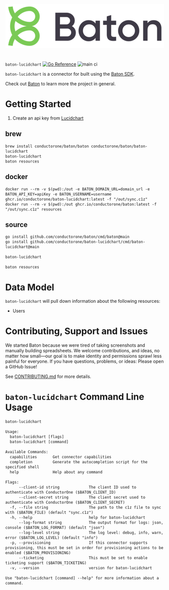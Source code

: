 ![Baton Logo](./baton-logo.png)

#

`baton-lucidchart` [![Go Reference](https://pkg.go.dev/badge/github.com/conductorone/baton-lucidchart.svg)](https://pkg.go.dev/github.com/conductorone/baton-lucidchart) ![main ci](https://github.com/conductorone/baton-lucidchart/actions/workflows/main.yaml/badge.svg)

`baton-lucidchart` is a connector for built using the [Baton SDK](https://github.com/conductorone/baton-sdk).

Check out [Baton](https://github.com/conductorone/baton) to learn more the project in general.

# Getting Started

1. Create an api key from [Lucidchart](https://lucid.readme.io/reference/creating-a-key)


## brew

```
brew install conductorone/baton/baton conductorone/baton/baton-lucidchart
baton-lucidchart
baton resources
```

## docker

```
docker run --rm -v $(pwd):/out -e BATON_DOMAIN_URL=domain_url -e BATON_API_KEY=apiKey -e BATON_USERNAME=username ghcr.io/conductorone/baton-lucidchart:latest -f "/out/sync.c1z"
docker run --rm -v $(pwd):/out ghcr.io/conductorone/baton:latest -f "/out/sync.c1z" resources
```

## source

```
go install github.com/conductorone/baton/cmd/baton@main
go install github.com/conductorone/baton-lucidchart/cmd/baton-lucidchart@main

baton-lucidchart

baton resources
```

# Data Model

`baton-lucidchart` will pull down information about the following resources:

- Users

# Contributing, Support and Issues

We started Baton because we were tired of taking screenshots and manually
building spreadsheets. We welcome contributions, and ideas, no matter how
small&mdash;our goal is to make identity and permissions sprawl less painful for
everyone. If you have questions, problems, or ideas: Please open a GitHub Issue!

See [CONTRIBUTING.md](https://github.com/ConductorOne/baton/blob/main/CONTRIBUTING.md) for more details.

# `baton-lucidchart` Command Line Usage

```
baton-lucidchart

Usage:
  baton-lucidchart [flags]
  baton-lucidchart [command]

Available Commands:
  capabilities       Get connector capabilities
  completion         Generate the autocompletion script for the specified shell
  help               Help about any command

Flags:
      --client-id string             The client ID used to authenticate with ConductorOne ($BATON_CLIENT_ID)
      --client-secret string         The client secret used to authenticate with ConductorOne ($BATON_CLIENT_SECRET)
  -f, --file string                  The path to the c1z file to sync with ($BATON_FILE) (default "sync.c1z")
  -h, --help                         help for baton-lucidchart
      --log-format string            The output format for logs: json, console ($BATON_LOG_FORMAT) (default "json")
      --log-level string             The log level: debug, info, warn, error ($BATON_LOG_LEVEL) (default "info")
  -p, --provisioning                 If this connector supports provisioning, this must be set in order for provisioning actions to be enabled ($BATON_PROVISIONING)
      --ticketing                    This must be set to enable ticketing support ($BATON_TICKETING)
  -v, --version                      version for baton-lucidchart

Use "baton-lucidchart [command] --help" for more information about a command.
```
